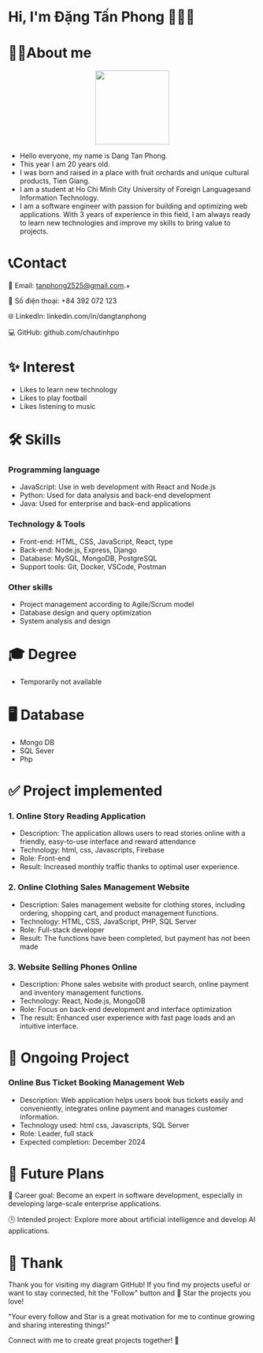 # Hi, I'm Đặng Tấn Phong 🙋🙋🙋
# 🙆‍♂️About me
<p align='center'>
   <a href="https://github.com/user-attachments/assets/52680fd0-87c5-4488-8385-861f4ff3fcc1"><img
           height=150
           src="https://github.com/user-attachments/assets/52680fd0-87c5-4488-8385-861f4ff3fcc1"/></a>
  
</p>


* Hello everyone, my name is Dang Tan Phong. 
* This year I am 20 years old. 
* I was born and raised in a place with fruit orchards and unique cultural products, Tien Giang. 
* I am a student at Ho Chi Minh City University of Foreign Languages ​​and Information Technology.
* I am a software engineer with passion for building and optimizing web applications. With 3 years of experience in this field, I am always ready to learn new technologies and improve my skills to bring value to projects.

# 📞Contact
📧 Email: tanphong2525@gmail.com.+

📱 Số điện thoại: +84 392 072 123

🌐 LinkedIn: linkedin.com/in/dangtanphong

💻 GitHub: github.com/chautinhpo



# ✨ Interest

* Likes to learn new technology
* Likes to play football
* Likes listening to music



# 🛠 Skills
### Programming language
* JavaScript: Use in web development with React and Node.js
* Python: Used for data analysis and back-end development
* Java: Used for enterprise and back-end applications
### Technology & Tools
* Front-end: HTML, CSS, JavaScript, React, type
* Back-end: Node.js, Express, Django
* Database: MySQL, MongoDB, PostgreSQL
* Support tools: Git, Docker, VSCode, Postman
### Other skills
* Project management according to Agile/Scrum model
* Database design and query optimization
* System analysis and design

# 🎓 Degree
* Temporarily not available

# 🖥️ Database

* Mongo DB
* SQL Sever
* Php



# ✅ Project implemented
### 1. Online Story Reading Application
* Description: The application allows users to read stories online with a friendly, easy-to-use interface and reward attendance
* Technology: html, css, Javascripts, Firebase
* Role: Front-end 
* Result: Increased monthly traffic thanks to optimal user experience.
### 2. Online Clothing Sales Management Website
* Description: Sales management website for clothing stores, including ordering, shopping cart, and product management functions.
* Technology: HTML, CSS, JavaScript, PHP, SQL Server
* Role: Full-stack developer
* Result: The functions have been completed, but payment has not been made 
### 3. Website Selling Phones Online
* Description: Phone sales website with product search, online payment and inventory management functions.
* Technology: React, Node.js, MongoDB
* Role: Focus on back-end development and interface optimization
* The result: Enhanced user experience with fast page loads and an intuitive interface.
# 🔨 Ongoing Project
### Online Bus Ticket Booking Management Web
* Description: Web application helps users book bus tickets easily and conveniently, integrates online payment and manages customer information.
* Technology used: html css, Javascripts, SQL Server
* Role: Leader, full stack
* Expected completion: December 2024
# 🌱 Future Plans
 🎯 Career goal: Become an expert in software development, especially in developing large-scale enterprise applications.
 
 🕒 Intended project: Explore more about artificial intelligence and develop AI applications.
# 🙏 Thank
Thank you for visiting my diagram GitHub! If you find my projects useful or want to stay connected, hit the "Follow" button and 🌟 Star the projects you love!

"Your every follow and Star is a great motivation for me to continue growing and sharing interesting things!"

Connect with me to create great projects together! 💪
